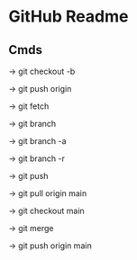 # GitHub Readme

## Cmds

<!-- Create branch  -->

-> git checkout -b <branch-name>

<!-- Push branch into remote repo -->

-> git push origin <branch-name>

<!-- Fetch updates from remote repos -->

-> git fetch

<!--List all branch-->

-> git branch

<!--   List all branch local and all  -->

-> git branch -a

<!-- List all remote-tracking branches (branches from the remote repository) -->

-> git branch -r

<!-- Push local commits to the remote repository (default remote and branch) -->

-> git push

<!-- Remote repo latest chnage fetch and up to date -->

-> git pull origin main

<!-- # Switch to the local 'main' branch (creates it if it doesn't exist, based on origin/main) -->

-> git checkout main

<!-- Branch merge into main repo -->

-> git merge <branch-name>

<!--Push into main branch-->

-> git push origin main
